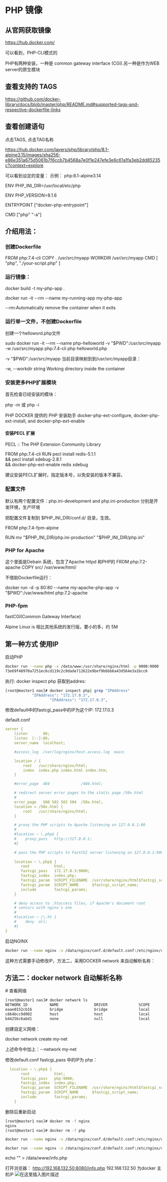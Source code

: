 
# PHP 镜像

## 从官网获取镜像

https://hub.docker.com/

可以看到，PHP-CLI模式的

PHP有两种安装，一种是 common gateway interface (CGI).另一种是作为WEB server的原生模块


## 查看支持的 TAGS

https://github.com/docker-library/docs/blob/master/php/README.md#supported-tags-and-respective-dockerfile-links


## 查看创建语句

点击TAGS, 点击TAG名称

https://hub.docker.com/layers/php/library/php/8.1-alpine3.15/images/sha256-e86e351a675d5061b7f6ccb7b4568a7e0f1e247efe3e6c61a1fa3eb2dd85235c?context=explore

可以看到设定的变量：
示例：
php:8.1-alpine3.14


ENV PHP_INI_DIR=/usr/local/etc/php

ENV PHP_VERSION=8.1.6

ENTRYPOINT ["docker-php-entrypoint"]

CMD ["php" "-a"]


## 介绍用法：

### 创建Dockerfile

FROM php:7.4-cli
COPY . /usr/src/myapp
WORKDIR /usr/src/myapp
CMD [ "php", "./your-script.php" ]


### 运行镜像：
docker build -t my-php-app .

docker run -it --rm --name my-running-app my-php-app

--rm:Automatically remove the container when it exits


### 运行单一文件，不创建Dockerfile

创建一个helloword.php文件

sudo docker run -it --rm --name php-helloworld -v "$PWD":/usr/src/myapp -w /usr/src/myapp php:7.4-cli php helloworld.php

-v "$PWD":/usr/src/myapp
当前目录映射到到/usr/src/myapp目录：


 -w, --workdir string                 Working directory inside the container


### 安装更多PHP扩展模块

首先检查已经安装的模块：

php -m
或
php -i


PHP DOCKER 提供的 PHP 安装助手
docker-php-ext-configure, docker-php-ext-install, and docker-php-ext-enable


#### 安装PECL 扩展

PECL :: The PHP Extension Community Library


FROM php:7.4-cli
RUN pecl install redis-5.1.1 \
	&& pecl install xdebug-2.8.1 \
	&& docker-php-ext-enable redis xdebug


建议安装PECL扩展时，指定版本号，以免安装的版本不兼容。

### 配置文件

默认有两个配置文件：php.ini-development and php.ini-production 分别是开发环境，生产环境

把配置文件复制到 $PHP_INI_DIR/conf.d/ 目录，生效。

FROM php:7.4-fpm-alpine

RUN mv "$PHP_INI_DIR/php.ini-production" "$PHP_INI_DIR/php.ini"


### PHP for Apache

这个里面是Debain 系统，包含了Apache httpd 和PHP的
FROM php:7.2-apache
COPY src/ /var/www/html/

不借助Dockerfile运行：

docker run -d -p 80:80 --name my-apache-php-app -v "$PWD":/var/www/html php:7.2-apache

### PHP-fpm

fastCGI(Common Gateway Interface)


Alpine Linux is 相比其他系统的发行版，要小的多，约 5M

## 第一种方式 使用IP


启动PHP


```bash
docker run --name php -v /data/www:/usr/share/nginx/html -p 9000:9000 -d   php:7.4-fpm-alpine 
73e69f48970a7251ec6cd119c2c9dade712622e9bef9b6bb6a43d564e3a1bcc6
```

执行:
docker inspect php
获取到addres:

```bash
[root@master1 nas]# docker inspect php| grep "IPAddress"
            "IPAddress": "172.17.0.3",
                    "IPAddress": "172.17.0.3",
```
修改default中的fastcgi_pass中的IP为这个IP:
172.17.0.3


default.conf

```yaml
server {
    listen       80;
    listen  [::]:80;
    server_name  localhost;

    #access_log  /var/log/nginx/host.access.log  main;

    location / {
        root   /usr/share/nginx/html;
        index  index.php index.html index.htm;
    }

    #error_page  404              /404.html;

    # redirect server error pages to the static page /50x.html
    #
    error_page   500 502 503 504  /50x.html;
    location = /50x.html {
        root   /usr/share/nginx/html;
    }

    # proxy the PHP scripts to Apache listening on 127.0.0.1:80
    #
    #location ~ \.php$ {
    #    proxy_pass   http://127.0.0.1;
    #}

    # pass the PHP scripts to FastCGI server listening on 127.0.0.1:9000
    
    location ~ \.php$ {
       root           html;
       fastcgi_pass   172.17.0.3:9000;
       fastcgi_index  index.php;
       fastcgi_param  SCRIPT_FILENAME  /usr/share/nginx/html$fastcgi_script_name;
       fastcgi_param  SCRIPT_NAME      $fastcgi_script_name;
       include        fastcgi_params;
    }

    # deny access to .htaccess files, if Apache's document root
    # concurs with nginx's one
    #
    #location ~ /\.ht {
    #    deny  all;
    #}
}
```
启动NGINX

```bash
docker run --name nginx -v /data/nginx/conf.d/default.conf:/etc/nginx/conf.d/default.conf -v /data/www:/usr/share/nginx/html -v /data/nginx/logs:/var/log/nginx -d -p 8080:80 nginx:stable-alpine
```
这种方式需要手动修改IP，方法二，采用DOCKER network 来自动解析名称：

## 方法二：docker network 自动解析名称
\# 查看网络

```bash
[root@master1 nas]# docker network ls
NETWORK ID          NAME                DRIVER              SCOPE
eaae0152cb16        bridge              bridge              local
c664bcc9d002        host                host                local
b44256c6abd1        none                null                local
```
创建自定义网络：

docker network create my-net

上述命令中加上：--network my-net 

修改default.conf  fastcgi_pass 中的IP为 php： 

```yaml
  location ~ \.php$ {
       root           html;
       fastcgi_pass   php:9000;
       fastcgi_index  index.php;
       fastcgi_param  SCRIPT_FILENAME  /usr/share/nginx/html$fastcgi_script_name;
       fastcgi_param  SCRIPT_NAME      $fastcgi_script_name;
       include        fastcgi_params;
    }
```

删除后重新启动

```bash
[root@master1 nas]# docker rm -f nginx
nginx
[root@master1 nas]# docker rm -f php

docker run --name nginx -v /data/nginx/conf.d/default.conf:/etc/nginx/conf.d/default.conf -v /data/www:/usr/share/nginx/html -v /data/nginx/logs:/var/log/nginx -d -p 8080:80 --network my-net  nginx:stable-alpine

docker run --name nginx -v /data/nginx/conf.d/default.conf:/etc/nginx/conf.d/default.conf -v /data/www:/usr/share/nginx/html -v /data/nginx/logs:/var/log/nginx -d -p 8080:80 --network my-net  nginx:stable-alpine
```
echo "<?php phpinfo():?>" > /data/www/info.php

打开浏览器：
http://192.168.132.50:8080/info.php
192.168.132.50 为docker 主机IP
![在这里插入图片描述](https://img-blog.csdnimg.cn/1f763f09610e4ce1a66c38fa1a66752f.png#pic_center)

